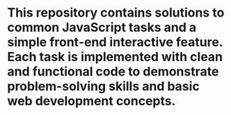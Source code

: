 # This repository contains solutions to common JavaScript tasks and a simple front-end interactive feature. Each task is implemented with clean and functional code to demonstrate problem-solving skills and basic web development concepts.
